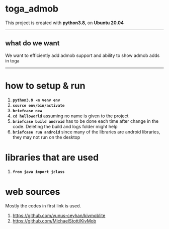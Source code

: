 # toga_admob

This project is created with <b>python3.8</b>, on <b>Ubuntu 20.04</b>

---------------------

what do we want
-------------------------
We want to efficiently add admob support and ability to show admob adds in toga

----------------------------------

# how to setup & run

1) <b>```python3.8 -m venv env```</b>
2) <b>```source env/bin/activate```</b>
3) <b>```briefcase new```</b>
4) <b>```cd helloworld```</b> assuming no name is given to the project
5) <b>```briefcase build android```</b> has to be done each time after change in the code. Deleting the build and logs folder might help
6) <b>```briefcase run android```</b> since many of the libraries are android libraries, they may not run on the desktop 


# libraries that are used

1) <b>```from java import jclass```</b>

# web sources
Mostly the codes in first link is used.
1) https://github.com/yunus-ceyhan/kivmoblite
2) https://github.com/MichaelStott/KivMob
